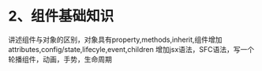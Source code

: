 # 2、组件基础知识

讲述组件与对象的区别，对象具有property,methods,inherit,组件增加attributes,config/state,lifecyle,event,children
增加jsx语法，SFC语法，写一个轮播组件，动画，手势，生命周期